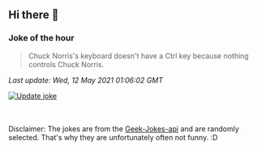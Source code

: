 ## Hi there 👋

### Joke of the hour
<!-- joke -->
>Chuck Norris's keyboard doesn't have a Ctrl key because nothing controls Chuck Norris.
<!-- /joke -->

*Last update: Wed, 12 May 2021 01:06:02 GMT*

[![Update joke](https://github.com/nclskfm/nclskfm/actions/workflows/joke.yml/badge.svg)](https://github.com/nclskfm/nclskfm/actions/workflows/joke.yml)

<br><br>
Disclaimer: The jokes are from the [Geek-Jokes-api](https://github.com/sameerkumar18/geek-joke-api) and are randomly selected. That's why they are unfortunately often not funny. :D
